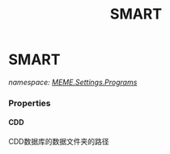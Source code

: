 ﻿---
title: SMART
---

# SMART
_namespace: [MEME.Settings.Programs](N-MEME.Settings.Programs.html)_






### Properties

#### CDD
CDD数据库的数据文件夹的路径
